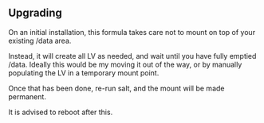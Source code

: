 Upgrading
---------

On an initial installation, this formula takes care not to mount on top of your
existing /data area.

Instead, it will create all LV as needed, and wait until you have fully emptied /data.
Ideally this would be my moving it out of the way, or by manually populating the LV in 
a temporary mount point.

Once that has been done, re-run salt, and the mount will be made permanent.

It is advised to reboot after this.



